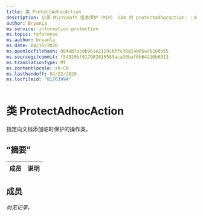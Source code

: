 ```yaml
---
title: 类 ProtectAdhocAction
description: 记录 Microsoft 信息保护（MIP） SDK 的 protectadhocaction：：未定义的类。
author: BryanLa
ms.service: information-protection
ms.topic: reference
ms.author: bryanla
ms.date: 04/16/2020
ms.openlocfilehash: 084ab7ac8b961e21291bffc38d14b05acb28db55
ms.sourcegitcommit: f54920bf017902616589aca30baf6b64216b6913
ms.translationtype: MT
ms.contentlocale: zh-CN
ms.lasthandoff: 04/22/2020
ms.locfileid: "81763994"
---
```

# <a name="class-protectadhocaction"></a>类 ProtectAdhocAction 
指定向文档添加临时保护的操作类。
  
## <a name="summary"></a>“摘要”
 成员                        | 说明                                
--------------------------------|---------------------------------------------
  
## <a name="members"></a>成员
_尚无记录。_
